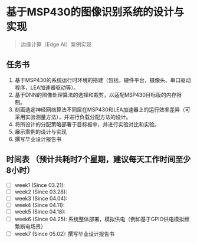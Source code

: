 # 基于MSP430的图像识别系统的设计与实现
> 边缘计算（Edge AI）案例实现

## 任务书
1. 基于MSP430的系统运行时环境的搭建（包括，硬件平台，摄像头、串口驱动程序，LEA加速器驱动等）。
2. 基于DNN的图像处理算法的选择和裁剪，以适配MSP430目标版的内存限制。
3. 刻画选定神经网络算法不同层在MSP430和LEA加速器上的运行效率差异（可采用实验测量方法），并进行负载分配方法的设计。
4. 将所设计的分配策略部署于目标板中，并进行实验对比和实验。
5. 展示案例的设计与实现
6. 撰写毕业设计报告书

## 时间表 （预计共耗时7个星期，建议每天工作时间至少8小时）
- [ ] week1 (Since 03.21): 
- [ ] week2 (Since 03.28): 
- [ ] week3 (Since 04.04): 
- [ ] week4 (Since 04.11): 
- [ ] week5 (Since 04.18): 
- [ ] week6 (Since 04.25): 系统整体部署，模拟供电（例如基于GPIO供电模拟频繁断电场景）
- [ ] week7 (Since 05.02): 撰写毕业设计报告书